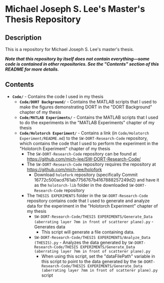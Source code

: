# Michael Joseph S. Lee's Master's Thesis Repository

## Description
This is a repository for Michael Joseph S. Lee's master's thesis.

***Note that this repository by itself does not contain everything—some code is contained in other repositories.  See the "Contents" section of this README for more details.***

## Contents
- **``Code/``** - Contains the code I used in my thesis
  - **``Code/DORT Background/``** - Contains the MATLAB scripts that I used to make the figures demonstrating DORT in the "DORT Background" chapter of my thesis
  - **``Code/MATLAB Experiments/``** - Contains the MATLAB scripts that I used to do the experiments in the "MATLAB Experiments" chapter of my thesis
  - **``Code/Holotorch Experiment/``** - Contains a link (in ``Code/Holotorch Experiment/README.md``) to the ``SW-DORT-Research-Code`` repository, which contains the code that I used to perform the experiment in the "Holotorch Experiment" chapter of my thesis
    - The ``SW-DORT-Research-Code`` repository can be found at https://github.com/mich-lee/SW-DORT-Research-Code/
    - The ``SW-DORT-Research-Code`` repository requires the repository at https://github.com/mich-lee/holofork
      - Download ``holofork`` repository (specifically Commit 16772c500acd761ab7756767b4167888257249d2) and have it as the ``holotorch-lib`` folder in the downloaded ``SW-DORT-Research-Code`` repository
    - The ``THESIS EXPERIMENTS`` folder in the ``SW-DORT-Research-Code`` repository contains code that I used to generate and analyze data for the experiment in the "Holotorch Experiment" chapter of my thesis
      - ``SW-DORT-Research-Code/THESIS EXPERIMENTS/Generate_Data (aberrating layer 7mm in front of scatterer plane).py`` - Generates data
        - This script will generate a file containing data.
      - ``SW-DORT-Research-Code/THESIS EXPERIMENTS/Analyze_Data (THESIS).py`` - Analyzes the data generated by ``SW-DORT-Research-Code/THESIS EXPERIMENTS/Generate_Data (aberrating layer 7mm in front of scatterer plane).py``
        - When using this script, set the "dataFilePath" variable in this script to point to the data generated by the ``SW-DORT-Research-Code/THESIS EXPERIMENTS/Generate_Data (aberrating layer 7mm in front of scatterer plane).py`` script
